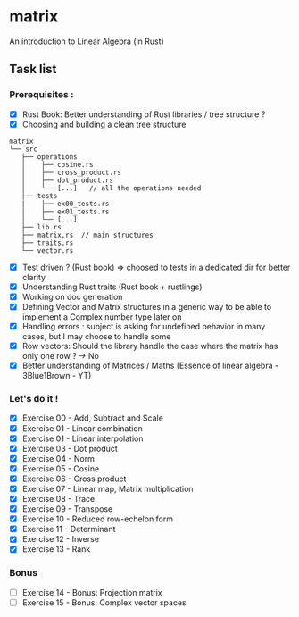 # matrix
An introduction to Linear Algebra (in Rust)

## Task list

### Prerequisites :
- [x] Rust Book: Better understanding of Rust libraries / tree structure ?
- [x] Choosing and building a clean tree structure

```
matrix
└── src
   ├── operations
   │    ├── cosine.rs
   │    ├── cross_product.rs
   │    ├── dot_product.rs
   │    └── [...]   // all the operations needed
   ├── tests
   |    ├── ex00_tests.rs 
   │    ├── ex01_tests.rs
   │    └── [...]   
   ├── lib.rs
   ├── matrix.rs  // main structures
   ├── traits.rs
   └── vector.rs
```

- [x] Test driven ? (Rust book) => choosed to tests in a dedicated dir for better clarity
- [x] Understanding Rust traits (Rust book + rustlings)
- [x] Working on doc generation
- [x] Defining Vector and Matrix structures in a generic way to be able to implement a Complex number type later on
- [x] Handling errors : subject is asking for undefined behavior in many cases, but I may choose to handle some
- [x] Row vectors: Should the library handle the case where the matrix has only one row ? -> No
- [x] Better understanding of Matrices / Maths (Essence of linear algebra - 3Blue1Brown - YT)

### Let's do it !
- [x] Exercise 00 - Add, Subtract and Scale
- [x] Exercise 01 - Linear combination
- [x] Exercise 01 - Linear interpolation
- [x] Exercise 03 - Dot product
- [x] Exercise 04 - Norm
- [x] Exercise 05 - Cosine
- [x] Exercise 06 - Cross product
- [x] Exercise 07 - Linear map, Matrix multiplication
- [x] Exercise 08 - Trace
- [x] Exercise 09 - Transpose
- [x] Exercise 10 - Reduced row-echelon form
- [x] Exercise 11 - Determinant
- [x] Exercise 12 - Inverse
- [x] Exercise 13 - Rank

### Bonus
- [ ] Exercise 14 - Bonus: Projection matrix
- [ ] Exercise 15 - Bonus: Complex vector spaces
